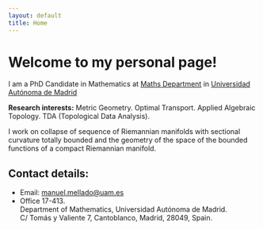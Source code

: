 ```yaml
---
layout: default
title: Home
---
```


# Welcome to my personal page!
I am a PhD Candidate in Mathematics at [Maths Department](https://verso.mat.uam.es/web/index.php/es/) in [Universidad Autónoma de Madrid](http://www.uam.es)

**Research interests:** Metric Geometry. Optimal Transport. Applied Algebraic Topology. TDA (Topological Data Analysis). 

I work on collapse of sequence of Riemannian manifolds with sectional curvature totally bounded and the geometry of the space of the bounded functions of a compact Riemannian manifold.

## Contact details:
* Email: manuel.mellado@uam.es
* Office 17-413.   
  Department of Mathematics, Universidad Autónoma de Madrid.   
  C/ Tomás y Valiente 7, Cantoblanco, Madrid, 28049, Spain.
